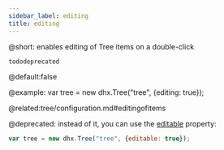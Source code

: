 ```yaml
---
sidebar_label: editing
title: editing
---          
```


@short: enables editing of Tree items on a double-click  

```tododeprecated ``` 
	
@default:false

@example:
var tree = new dhx.Tree("tree", {editing: true});

@related:tree/configuration.md#editingofitems

@deprecated: instead of it, you can use the [editable](tree/api/tree_editable_config.md) property:
~~~js
var tree = new dhx.Tree("tree", {editable: true});
~~~
